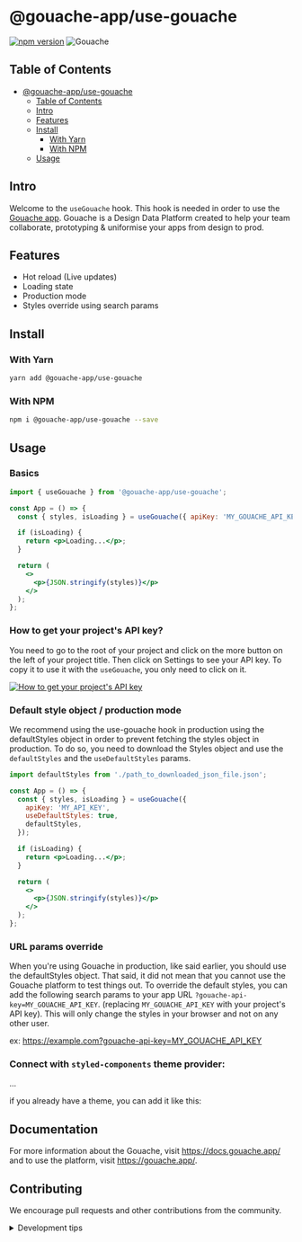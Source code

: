 # @gouache-app/use-gouache

[![npm version](https://badge.fury.io/js/@gouache-app%2Fuse-gouache.svg)](https://badge.fury.io/js/@gouache-app%2Fuse-gouache) ![Gouache](https://circleci.com/gh/Gouache-app/use-gouache.svg?style=shield)

## Table of Contents

- [@gouache-app/use-gouache](#gouache-appuse-gouache)
  - [Table of Contents](#table-of-contents)
  - [Intro](#intro)
  - [Features](#features)
  - [Install](#install)
    - [With Yarn](#with-yarn)
    - [With NPM](#with-npm)
  - [Usage](#usage)

## Intro

Welcome to the `useGouache` hook. This hook is needed in order to use the [Gouache app](https://gouache.app/). Gouache is a Design Data Platform created to help your team collaborate, prototyping & uniformise your apps from design to prod.

## Features

- Hot reload (Live updates)
- Loading state
- Production mode
- Styles override using search params

## Install


### With Yarn

```sh
yarn add @gouache-app/use-gouache
```

### With NPM

```sh
npm i @gouache-app/use-gouache --save
```


## Usage

### Basics

```jsx
import { useGouache } from '@gouache-app/use-gouache';

const App = () => {
  const { styles, isLoading } = useGouache({ apiKey: 'MY_GOUACHE_API_KEY' });

  if (isLoading) {
    return <p>Loading...</p>;
  }

  return (
    <>
      <p>{JSON.stringify(styles)}</p>
    </>
  );
};
```

### How to get your project's API key?

You need to go to the root of your project and click on the more button on the left of your project title. Then click on Settings to see your API key. To copy it to use it with the `useGouache`, you only need to click on it.

[![How to get your project's API key](https://img.youtube.com/vi/P3vTEEcLIPk/0.jpg)](https://www.youtube.com/watch?v=P3vTEEcLIPk)

### Default style object / production mode

We recommend using the use-gouache hook in production using the defaultStyles object in order to prevent fetching the styles object in production. To do so, you need to download the Styles object and use the `defaultStyles` and the `useDefaultStyles` params.

```jsx
import defaultStyles from './path_to_downloaded_json_file.json';

const App = () => {
  const { styles, isLoading } = useGouache({
    apiKey: 'MY_API_KEY',
    useDefaultStyles: true,
    defaultStyles,
  });

  if (isLoading) {
    return <p>Loading...</p>;
  }

  return (
    <>
      <p>{JSON.stringify(styles)}</p>
    </>
  );
};
```

### URL params override

When you're using Gouache in production, like said earlier, you should use the defaultStyles object. That said, it did not mean that you cannot use the Gouache platform to test things out. To override the default styles, you can add the following search params to your app URL `?gouache-api-key=MY_GOUACHE_API_KEY`. (replacing `MY_GOUACHE_API_KEY` with your project's API key). This will only change the styles in your browser and not on any other user.

ex: https://example.com?gouache-api-key=MY_GOUACHE_API_KEY

### Connect with `styled-components` theme provider:

...

if you already have a theme, you can add it like this:


## Documentation

For more information about the Gouache, visit https://docs.gouache.app/ and to use the platform, visit https://gouache.app/.


## Contributing

We encourage pull requests and other contributions from the community.

<details>
  <summary>Development tips</summary>

  ## Testing

  to run tests, simply run `yarn test`.

  ## Local development using `yarn link`

  If you're getting a `Warning: Invalid hook call.` error, it's because there is an issue with the bundler thinking there are "two" react. 

  There is 2 workaround (I preffer use the first one):

  https://github.com/facebook/react/issues/14257#issuecomment-595183610
  ```
  cd PACKAGE_YOU_DEBUG_LOCALLY
  yarn link
  yarn install
  cd node_modules/react
  yarn link
  cd ../../node_modules/react-dom
  yarn link
  cd YOUR_PROJECT
  yarn link PACKAGE_YOU_DEBUG_LOCALLY
  yarn link react
  yarn link react-dom
  ```

  and 

  https://reactjs.org/warnings/invalid-hook-call-warning.html

  ```
  This problem can also come up when you use npm link or an equivalent. In that case, your bundler might “see” two Reacts — one in application folder and one in your library folder. Assuming myapp and mylib are sibling folders, one possible fix is to run npm link ../myapp/node_modules/react from mylib. This should make the library use the application’s React copy.
  ```
</details>

